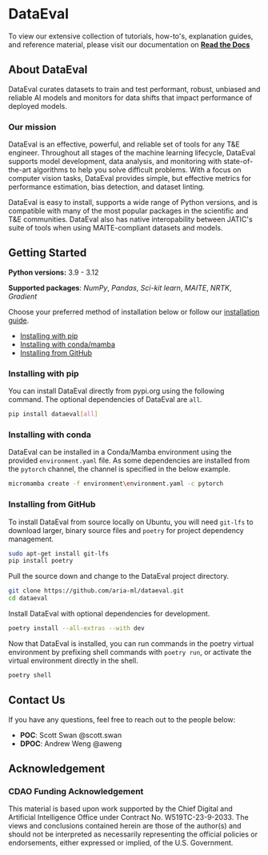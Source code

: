# DataEval

To view our extensive collection of tutorials, how-to's, explanation guides, and reference material, please visit our documentation on **[Read the Docs](https://dataeval.readthedocs.io/)**

## About DataEval

<!-- start tagline -->

DataEval curates datasets to train and test performant, robust, unbiased and reliable AI models and monitors for data shifts that impact performance of deployed models. 

<!-- end tagline -->

### Our mission

<!-- start needs -->

DataEval is an effective, powerful, and reliable set of tools for any T&E engineer. Throughout all stages of the machine learning lifecycle, DataEval supports model development, data analysis, and monitoring with state-of-the-art algorithms to help you solve difficult problems. With a focus on computer vision tasks, DataEval provides simple, but effective metrics for performance estimation, bias detection, and dataset linting.

<!-- end needs -->

<!-- start JATIC interop -->
DataEval is easy to install, supports a wide range of Python versions, and is compatible with many of the most popular packages in the scientific and T&E communities.
DataEval also has native interopability between JATIC's suite of tools when using MAITE-compliant datasets and models.
<!-- end JATIC interop -->

## Getting Started

**Python versions:** 3.9 - 3.12

**Supported packages**: *NumPy*, *Pandas*, *Sci-kit learn*, *MAITE*, *NRTK*, *Gradient*

Choose your preferred method of installation below or follow our [installation guide](https://dataeval.readthedocs.io/en/v0.74.2/installation.html).

* [Installing with pip](#installing-with-pip)
* [Installing with conda/mamba](#installing-with-conda)
* [Installing from GitHub](#installing-from-github)

### **Installing with pip**

You can install DataEval directly from pypi.org using the following command.  The optional dependencies of DataEval are `all`.

```bash
pip install dataeval[all]
```

### **Installing with conda**

DataEval can be installed in a Conda/Mamba environment using the provided `environment.yaml` file.  As some dependencies
are installed from the `pytorch` channel, the channel is specified in the below example.

```bash
micromamba create -f environment\environment.yaml -c pytorch
```

### **Installing from GitHub**

To install DataEval from source locally on Ubuntu, you will need `git-lfs` to download larger, binary source files and `poetry` for project dependency management.

```bash
sudo apt-get install git-lfs
pip install poetry
```

Pull the source down and change to the DataEval project directory.

```bash
git clone https://github.com/aria-ml/dataeval.git
cd dataeval
```

Install DataEval with optional dependencies for development.

```bash
poetry install --all-extras --with dev
```

Now that DataEval is installed, you can run commands in the poetry virtual environment by prefixing shell commands with `poetry run`, or activate the virtual environment directly in the shell.

```bash
poetry shell
```

## Contact Us

If you have any questions, feel free to reach out to the people below:

* **POC**: Scott Swan @scott.swan
* **DPOC**: Andrew Weng @aweng

## Acknowledgement

<!-- start acknowledgement -->

### CDAO Funding Acknowledgement

This material is based upon work supported by the Chief Digital and Artificial Intelligence Office under Contract No. W519TC-23-9-2033. The views and conclusions contained herein are those of the author(s) and should not be interpreted as necessarily representing the official policies or endorsements, either expressed or implied, of the U.S. Government.

<!-- end acknowledgement -->
